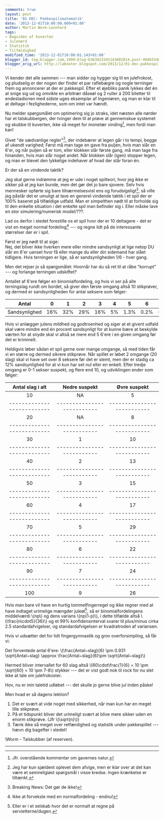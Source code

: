 ```yaml
---
comments: true
layout: post
title: '01 DEC: Pakkespilsmatematik'
date: '2013-12-01T10:00:00.000+01:00'
author: Martin Worm-Leonhard
tags:
- Bagsiden af kuverten
- Julenørd
- Statistik
- Tilfældighed
modified_time: '2013-12-01T10:00:01.143+01:00'
blogger_id: tag:blogger.com,1999:blog-6363822545143881814.post-4046534892707417628
blogger_orig_url: http://labnoter.blogspot.com/2013/12/01-dec-pakkespilsmatematik.html
---
```


Vi kender det alle sammen --- man sidder og hygger sig til en julefrokost,
og pludselig er der nogen der finder et par raflebægre og nogle
terninger frem og annoncerer at der er pakkespil. Efter et øjebliks
panik lykkes det én at snige sig ud og omvikle en arbitrær dåseøl og 2
ruller á 200 biletter til endestadionen med sidste uges eksemplar af
Ingeniøren, og man er klar til at deltage i fezlighederne, som om intet
var hændt.

Nu melder spørgsmålet om optimering sig jo straks, idet næsten alle
nørder har et talskubbergen, der tvinger dem til at prøve at gennemskue
systemet og skubbe til kuverten, ikke så meget for monetær vinding[^1],
men fordi man kan!

Givet "de sædvanlige regler"[^2], der indebærer at legen går i to
tempi, begge af ukendt varighed; Først må man tage en gave fra puljen,
hvis man slår en 6'er, og når puljen så er tom, eller klokken slår
første gang, må man tage fra hinanden, hvis man slår noget andet. Når
klokken slår (igen) stopper legen, og man er blevet den lykkelige
indehaver af hvad der står foran én.

Er der så en vindende taktik?

Jeg skal gerne indrømme at jeg er ude i noget spilteori, hvor jeg ikke
er sikker på at jeg kan bunde, men det gør det jo bare sjovere. Selv
hvis mennesker opførte sig bare tilnærmelsesvist ens og
forudsigeligt[^3], så ville jeg påstår det er umuligt at lave en
generel vindende taktik i et spil der er 100% baseret på tilfældige
udfald. Man er simpelthen nødt til at forholde sig til den enkelte
situation i det enkelte spil man befinder sig i. Eller måske lave en
stor simulering/numerisk model/???.

Lad os derfor i stedet forestille os et spil hvor der er 10 deltagere -
det er vist en meget normal fordeling[^4] --- og regne lidt på de
interessante størrelser der er i spil.

Først er jeg nødt til at sige:  
Nej, det bliver ikke hverken mere eller mindre sandsynligt at lige netop
DU slår en 6'er uanset hvor få eller mange du eller din sidemand har
slået tidligere. Hvis terningen er lige, så er sandsynligheden 1/6 -
hver gang.

Men det rejser jo så spørgsmålet: Hvornår har du så ret til at råbe
"korrupt" --- og forlange terningen udskiftet?

Antallet af 6'ere følger en binomialfordeling, og hvis vi ser på alle
terningslag rundt om bordet, så giver den første omgang altså 10
stikprøver, og dermed er sandsynligheden for antal seksere som følger:


| Antal         | 0        | 1        | 2        | 3        | 4        | 5        | 6        | 7+           |
|---------------|----------|----------|----------|----------|----------|----------|----------|--------------|
| Sandsynlighed | 16%      | 32%      | 29%      | 16%      | 5%       | 1.3%     | 0.2%     | &lt;&lt;0.1% |

Hvis vi anlægger julens mildhed og godtroenhed og siger at et givent
udfald skal være mindre end én procent sandsynligt for at kunne bære at
beskylde værten for at snyde skal vi altså se mere end 5 6'ere i en
given omgang før det er kriminelt. 

Heldigvis løber sådan et spil gerne
over mange omgange, så med tiden får vi en større og dermed sikrere
stikprøve. Når spillet er løbet 2 omgange (20 slag) skal vi have set
over 8 seksere før det er slemt, men der er stadig ca 12% sandsynlighed
for at vi kun har set nul eller en enkelt.
Efter tredje omgang er 0-1 sekser suspekt, og flere end 10, og
udviklingen ender som følger:

| Antal slag i alt         | Nedre suspekt            | Øvre suspekt             |
|:------------------------:|:------------------------:|:------------------------:|
| 10                       | NA                       | 5                        |
|--------------------------|--------------------------|--------------------------|
| 20                       | NA                       | 8                        |
|--------------------------|--------------------------|--------------------------|
| 30                       | 1                        | 10                       |
|--------------------------|--------------------------|--------------------------|
| 40                       | 2                        | 13                       |
|--------------------------|--------------------------|--------------------------|
| 50                       | 3                        | 15                       |
|--------------------------|--------------------------|--------------------------|
| 60                       | 4                        | 17                       |
|--------------------------|--------------------------|--------------------------|
| 70                       | 5                        | 29                       |
|--------------------------|--------------------------|--------------------------|
| 80                       | 6                        | 22                       |
|--------------------------|--------------------------|--------------------------|
| 90                       | 7                        | 24                       |
|--------------------------|--------------------------|--------------------------|
| 100                      | 9                        | 26                       |

Hvis man bare vil have en hurtig tommelfingerregel og ikke regner med at
have indtaget urimelige mængder juleøl[^5], så er binomialfordelingens
middelværdi \\(np\\) og dens varians \\(np(1-p)\\), i dette tilfælde
altså \\(\frac{n\cdot5}{36}\\) og et 99% konfidensinterval svarer til
plus/minus cirka 2.5 standardafvigelser, og standardafvigelsen er
kvadratroden af variansen.

Hvis vi udsætter det for lidt fingergymnastik og grov overforsimpling,
så får vi:

Det forventede antal 6'ere: \\(\frac{Antal~slag}{6} \pm 0.931 \sqrt{Antal~slag} \approx \frac{Antal~slag}{6}\pm \sqrt{Antal~slag}\\)

Hermed bliver intervallet for 60 slag altså \\(60\cdot\frac{1}{6} = 10
\pm \sqrt{60} = 10 \pm 7-8\\) stykker --- det er vist godt nok til rock for nu slet ikke at tale om julefrokoster.

Hov, nu er min taletid udløbet --- det skulle jo gerne blive jul inden
påske!

Men hvad er så dagens lektion?

1.  Det er svært at vide noget med sikkerhed, når man kun har en meget
    lille stikprøve.
2.  På et tidspunkt bliver det urimeligt svært at blive mere sikker uden
    en enorm stikprøve. (Jfr \\(\sqrt{n}\\))
3.  Tænk ikke så meget over retfærdighed og statistik under
    pakkespillet --- hævn dig bagefter i stedet!



\\Worm - Talskubber (af reserven).

------------------------------------------------------------------------

[^1]: Jfr. overstående kommentar om gavernes natur.

[^2]: Jeg har kun sjældent oplevet dem afvige, men er klar over at det
    kan være et semireligiøst spørgsmål i visse kredse. Ingen krænkelse er
    tiltænkt.

[^3]: Breaking News: Det gør de ikke!

[^4]: Ikke at forveksle med en normalfordeling - endnu!

[^5]: Eller er i et selskab hvor det er normalt at regne på
    servietterne/dugen.
